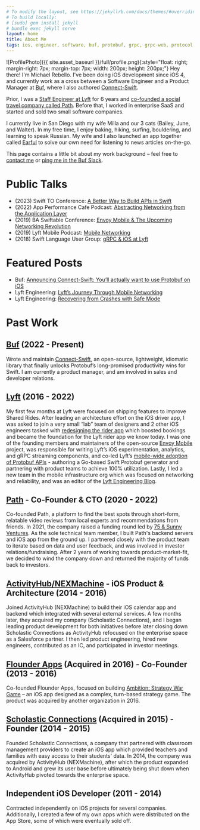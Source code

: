 ```yaml
---
# To modify the layout, see https://jekyllrb.com/docs/themes/#overriding-theme-defaults
# To build locally:
# [sudo] gem install jekyll
# bundle exec jekyll serve
layout: home
title: About Me
tags: ios, engineer, software, buf, protobuf, grpc, grpc-web, protocol, buffers, california, lyft, mobile, apis, networking, connect, path, envoy, app
---
```


![ProfilePhoto]({{ site.asset_baseurl }}/full/profile.png){:style="float: right; margin-right: 7px; margin-top: 7px; width: 200px; height: 200px;"}
Hey there! I'm Michael Rebello. I've been doing iOS development since iOS 4,
and currently work as a cross between a Software Engineer and a
Product Manager at [Buf](https://buf.build), where I also authored
[Connect-Swift](https://github.com/bufbuild/connect-swift).

Prior, I was a [Staff Engineer at Lyft](#lyft) for 6 years and
[co-founded a social travel company called Path](#path). Before that,
I worked in enterprise SaaS and started and sold two small software companies.

I currently live in San Diego with my wife Milla and our
3 cats (Bailey, June, and Walter).
In my free time, I enjoy baking, hiking, surfing, bouldering, and learning
to speak Russian. My wife and I also launched an app together called
[Earful](https://www.earful.app) to solve our own need for listening to news
articles on-the-go.

This page contains a little bit about my work background – feel free to
[contact me](mailto:me@michaelrebello.com) or
[ping me in the Buf Slack](https://buf.build/links/slack).

# Public Talks

- (2023) Swift TO Conference: [A Better Way to Build APIs in Swift](https://www.youtube.com/watch?v=MO2aNPd363E)
- (2022) App Performance Cafe Podcast: [Abstracting Networking from the Application Layer](https://open.spotify.com/episode/1rDAnNa7YtbvNh0ZWKfup2)
- (2019) BA Swiftable Conference: [Envoy Mobile & The Upcoming Networking Revolution](https://www.youtube.com/watch?v=rMBrVfoQ7-g)
- (2019) Lyft Mobile Podcast: [Mobile Networking](https://lyftmobilepodcast.libsyn.com/mobile-networking)
- (2018) Swift Language User Group: [gRPC & iOS at Lyft](https://www.youtube.com/watch?v=Go3_72i8bjI)

# Featured Posts

- Buf: [Announcing Connect-Swift: You’ll actually want to use Protobuf on iOS](https://buf.build/blog/announcing-connect-swift)
- Lyft Engineering: [Lyft’s Journey Through Mobile Networking](https://eng.lyft.com/lyfts-journey-through-mobile-networking-d8e13c938166)
- Lyft Engineering: [Recovering from Crashes with Safe Mode](https://eng.lyft.com/recovering-from-crashes-with-safe-mode-77ff572fdfda)

# Past Work

## <a name="buf"></a>[Buf](https://buf.build) (2022 - Present)

Wrote and maintain [Connect-Swift](https://github.com/bufbuild/connect-swift),
an open-source, lightweight, idiomatic library that finally unlocks Protobuf’s
long-promised productivity wins for Swift. I am currently a product manager,
and am involved in sales and developer relations.

## <a name="lyft"></a>[Lyft](https://www.lyft.com) (2016 - 2022)

My first few months at Lyft were focused on shipping features to improve Shared Rides.
After leading an architecture effort on the iOS driver app, I was asked to join a very small “lab” team of
designers and 2 other iOS engineers tasked with
[redesigning the rider app](https://techcrunch.com/2017/11/08/lyft-is-testing-a-new-rider-experience-with-a-small-percentage-of-users)
which boosted bookings and became the foundation for the Lyft rider app we know today.
I was one of the founding members and maintainers of the open-source
[Envoy Mobile](https://github.com/lyft/envoy-mobile) project, was responsible for writing Lyft’s iOS
experimentation, analytics, and gRPC streaming components, and co-led Lyft’s
[mobile-wide adoption of Protobuf APIs](https://eng.lyft.com/lyfts-journey-through-mobile-networking-d8e13c938166) -
authoring a Go-based Swift Protobuf generator and partnering with product teams to achieve 100% utilization.
Lastly, I led a new team in the mobile infrastructure org which was focused on networking and reliability,
and was an editor of the [Lyft Engineering Blog](https://eng.lyft.com).

## <a name="path"></a>[Path](https://www.crunchbase.com/organization/path-travel) - Co-Founder & CTO (2020 - 2022)

Co-founded Path, a platform to find the best spots through short-form,
relatable video reviews from local experts and recommendations from friends.
In 2021, the company raised a funding round led by [75 & Sunny Ventures](https://www.75andsunny.vc/labs).
As the sole technical team member, I built Path's backend servers and iOS app from the ground up.
I partnered closely with the product team to iterate based on data and user feedback,
and was involved in investor relations/fundraising. After 2 years of working towards product-market-fit,
we decided to wind the company down and returned the majority of funds back to investors.

## [ActivityHub/NEXMachine](https://www.crunchbase.com/organization/nexmachine-llc) - iOS Product & Architecture (2014 - 2016)

Joined ActivityHub (NEXMachine) to build their iOS calendar app and backend which integrated with several
external services. A few months later, they acquired my company (Scholastic Connections),
and I began leading product development for both initiatives before later closing down Scholastic Connections
as ActivityHub refocused on the enterprise space as a Salesforce partner. I then led product engineering,
hired new engineers, contributed as an IC, and participated in investor meetings.

## [Flounder Apps](https://www.crunchbase.com/organization/flounder-apps-llc) (Acquired in 2016) - Co-Founder (2013 - 2016)

Co-founded Flounder Apps, focused on building
[Ambition: Strategy War Game](https://appadvice.com/app/ambition-strategy-war-game/850863885) – an iOS app
designed as a complex, turn-based strategy game.
The product was acquired by another organization in 2016.

## [Scholastic Connections](https://www.crunchbase.com/organization/scholastic-connections-llc) (Acquired in 2015) - Founder (2014 - 2015)

Founded Scholastic Connections, a company that partnered with classroom management providers to create an
iOS app which provided teachers and families with easy access to their students' data.
In 2014, the company was acquired by ActivityHub (NEXMachine), after which the product expanded to Android
and grew its user base before ultimately being shut down when
ActivityHub pivoted towards the enterprise space.

## Independent iOS Developer (2011 - 2014)

Contracted independently on iOS projects for several companies. Additionally,
I created a few of my own apps which were distributed on the App Store, some of which were eventually sold off.
